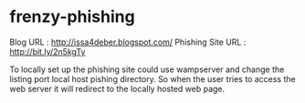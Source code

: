 # frenzy-phishing

Blog URL : http://issa4deber.blogspot.com/
Phishing Site URL : http://bit.ly/2n5kgTy

To locally set up the phishing site could use wampserver and change the listing port local host pishing directory. So when the user tries to access the web server it will redirect to the locally hosted web page.
